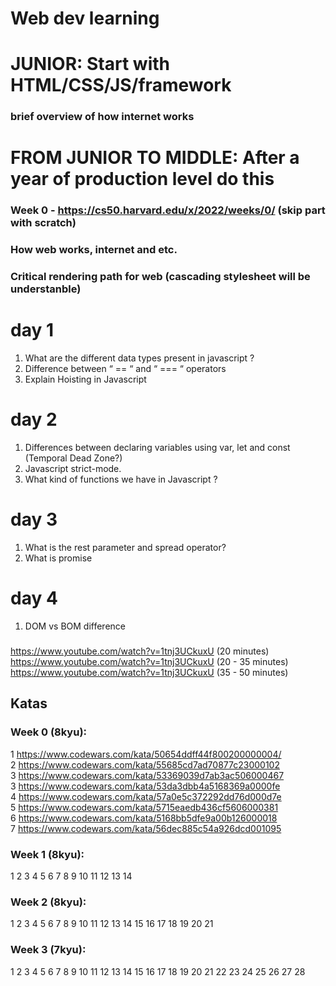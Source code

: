 # Web dev learning 
# JUNIOR: Start with HTML/CSS/JS/framework
### brief overview of how internet works

# FROM JUNIOR TO MIDDLE: After a year of production level do this 

### Week 0 - https://cs50.harvard.edu/x/2022/weeks/0/ (skip part with scratch)
### How web works, internet and etc.
### Critical rendering path for web (cascading stylesheet will be understanble)


# day 1

1. What are the different data types present in javascript ?
2. Difference between “ == “ and “ === “ operators
3. Explain Hoisting in Javascript

# day 2 

1. Differences between declaring variables using var, let and const (Temporal Dead Zone?)
2. Javascript strict-mode.
3. What kind of functions we have in Javascript ?

# day 3 
1. What is the rest parameter and spread operator?
2. What is promise

# day 4
1. DOM vs BOM difference 


### 
https://www.youtube.com/watch?v=1tnj3UCkuxU (20 minutes)
https://www.youtube.com/watch?v=1tnj3UCkuxU (20 - 35 minutes)
https://www.youtube.com/watch?v=1tnj3UCkuxU (35 - 50 minutes)


## Katas
### Week 0 (8kyu):
1 https://www.codewars.com/kata/50654ddff44f800200000004/  
2 https://www.codewars.com/kata/55685cd7ad70877c23000102  
3 https://www.codewars.com/kata/53369039d7ab3ac506000467  
3 https://www.codewars.com/kata/53da3dbb4a5168369a0000fe  
4 https://www.codewars.com/kata/57a0e5c372292dd76d000d7e  
5 https://www.codewars.com/kata/5715eaedb436cf5606000381  
6 https://www.codewars.com/kata/5168bb5dfe9a00b126000018  
7 https://www.codewars.com/kata/56dec885c54a926dcd001095  

### Week 1 (8kyu):
1
2
3
4
5
6
7
8
9
10
11
12
13
14
### Week 2 (8kyu):
1
2
3
4
5
6
7
8
9
10
11
12
13
14
15
16
17
18
19
20
21
### Week 3 (7kyu):
1
2
3
4
5
6
7
8
9
10
11
12
13
14
15
16
17
18
19
20
21
22
23
24
25
26
27
28

